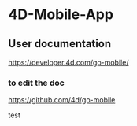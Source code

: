 # 4D-Mobile-App

## User documentation

https://developer.4d.com/go-mobile/

### to edit the doc

https://github.com/4d/go-mobile


test
